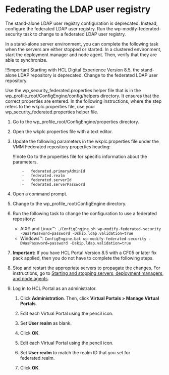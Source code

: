# Federating the LDAP user registry

The stand-alone LDAP user registry configuration is deprecated. Instead, configure the federated LDAP user registry. Run the wp-modify-federated-security task to change to a federated LDAP user registry.

In a stand-alone server environment, you can complete the following task when the servers are either stopped or started. In a clustered environment, start the deployment manager and node agent. Then, verify that they are able to synchronize.

!!!important
    Starting with HCL Digital Experience Version 8.5, the stand-alone LDAP repository is deprecated. Change to the federated LDAP user repository.

Use the wp_security_federated.properties helper file that is in the wp_profile_root/ConfigEngine/config/helpers directory. It ensures that the correct properties are entered. In the following instructions, where the step refers to the wkplc.properties file, use your wp_security_federated.properties helper file.

1.  Go to the wp_profile_root/ConfigEngine/properties directory.

2.  Open the wkplc.properties file with a text editor.

3.  Update the following parameters in the wkplc.properties file under the VMM Federated repository properties heading:

    !!!note
        Go to the properties file for specific information about the parameters.

            -   federated.primaryAdminId
            -   federated.realm
            -   federated.serverId
            -   federated.serverPassword

4.  Open a command prompt.

5.  Change to the wp_profile_root/ConfigEngine directory.

6.  Run the following task to change the configuration to use a federated repository:

    -   AIX® and Linux™: `./ConfigEngine.sh wp-modify-federated-security -DWasPassword=password -Dskip.ldap.validation=true`
    -   Windows™: `ConfigEngine.bat wp-modify-federated-security -DWasPassword=password -Dskip.ldap.validation=true`

7.  **Important:** If you have HCL Portal Version 8.5 with a CF05 or later fix pack applied, then you do not have to complete the following steps.

8.  Stop and restart the appropriate servers to propagate the changes. For instructions, go to [Starting and stopping servers, deployment managers, and node agents](../../../../../../deployment/manage/stopstart.md).

9.  Log in to HCL Portal as an administrator.

    1.  Click **Administration**. Then, click **Virtual Portals > Manage Virtual Portals**.

    2.  Edit each Virtual Portal using the pencil icon.

    3.  Set **User realm** as blank.

    4.  Click **OK**.

    5.  Edit each Virtual Portal using the pencil icon.

    6.  Set **User realm** to match the realm ID that you set for federated.realm.

    7.  Click **OK**.



